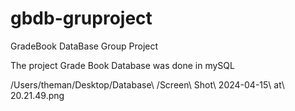 # gbdb-gruproject
GradeBook DataBase Group Project

The project Grade Book Database was done in mySQL

/Users/theman/Desktop/Database\ /Screen\ Shot\ 2024-04-15\ at\ 20.21.49.png


